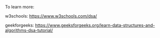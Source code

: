 To learn more:

w3schools: https://www.w3schools.com/dsa/

geekforgeeks: https://www.geeksforgeeks.org/learn-data-structures-and-algorithms-dsa-tutorial/
